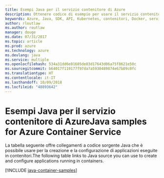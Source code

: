 ```yaml
---
title: Esempi Java per il servizio contenitore di Azure
description: Ottenere codice di esempio per usare il servizio contenitore di Azure dalle app Java.
keywords: Azure, Java, SDK, API, Kubernetes, contenitori, Docker, servizio contenitore di Azure, registro, immagini
author: rloutlaw
ms.author: routlaw
manager: douge
ms.date: 07/31/2017
ms.topic: article
ms.prod: azure
ms.technology: azure
ms.devlang: java
ms.service: multiple
ms.openlocfilehash: 534a31dd6e81605de03d17643d06a75f8621e50c
ms.sourcegitcommit: b64017f119177f97da7a5930489874e67b09c0fc
ms.translationtype: HT
ms.contentlocale: it-IT
ms.lasthandoff: 10/09/2018
ms.locfileid: "48893642"
---
```

# <a name="java-samples-for-azure-container-service"></a><span data-ttu-id="d6689-104">Esempi Java per il servizio contenitore di Azure</span><span class="sxs-lookup"><span data-stu-id="d6689-104">Java samples for Azure Container Service</span></span>

<span data-ttu-id="d6689-105">La tabella seguente offre collegamenti a codice sorgente Java che è possibile usare per la creazione e la configurazione di applicazioni eseguite in contenitori.</span><span class="sxs-lookup"><span data-stu-id="d6689-105">The following table links to Java source you can use to create and configure applications running in containers.</span></span>

[!INCLUDE [java-container-samples](includes/java-container-samples.md)]